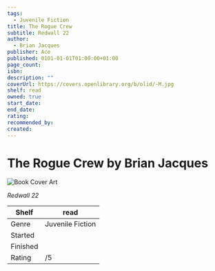 ```yaml
---
tags:
  - Juvenile Fiction
title: The Rogue Crew
subtitle: Redwall 22
author:
  - Brian Jacques
publisher: Ace
published: 0101-01-01T01:00:00+01:00
page_count:
isbn:
description: ""
coverUrl: https://covers.openlibrary.org/b/olid/-M.jpg
shelf: read
owned: true
start_date:
end_date:
rating:
recommended_by:
created:
---
```


# The Rogue Crew by Brian Jacques

![Book Cover Art](https://covers.openlibrary.org/b/olid/-M.jpg)

_Redwall 22_

| Shelf | read |
| --- | --- |
| Genre | Juvenile Fiction |
| Started |  |
| Finished |  |
| Rating | /5 |

